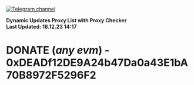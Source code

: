 [![Telegram channel](https://img.shields.io/endpoint?url=https://runkit.io/damiankrawczyk/telegram-badge/branches/master?url=https://t.me/n4z4v0d)](https://t.me/n4z4v0d) 

**Dynamic Updates Proxy List with Proxy Checker**  
**Last Updated: 18.12.23 14:17**

# DONATE (_any evm_) - 0xDEADf12DE9A24b47Da0a43E1bA70B8972F5296F2
